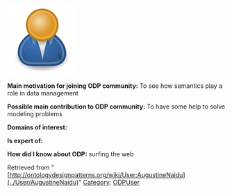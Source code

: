 [![Image:ODPUser.png](../images/a/a6/ODPUser.png)](../Image/ODPUser.png "Image:ODPUser.png")




  





__Main motivation for joining ODP community:__ To see how semantics play a role in data management


__Possible main contribution to ODP community:__ To have some help to solve modeling problems


__Domains of interest:__


  



__Is expert of:__


  

__How did I know about ODP:__ surfing the web






Retrieved from "[http://ontologydesignpatterns.org/wiki/User:AugustineNaidu](../User/AugustineNaidu)"
 [Category](http://ontologydesignpatterns.org/wiki/Special:Categories "Special:Categories"): [ODPUser](../Category/ODPUser "Category:ODPUser")